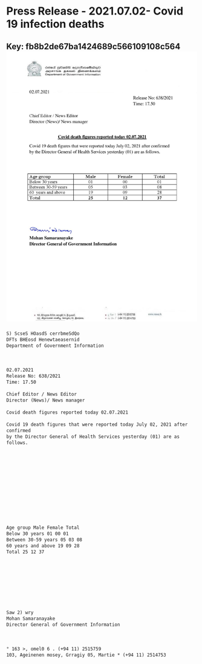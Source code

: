 # Press Release - 2021.07.02- Covid 19 infection deaths 
Key: fb8b2de67ba1424689c566109108c564 
![img](img/fb8b2de67ba1424689c566109108c564.jpg)
---
```
S) ScseS HOasdS cerrbmeSdQo
DFTs BHEosd Henewtaeasernid
Department of Government Information

 

02.07.2021
Release No: 638/2021
Time: 17.50

Chief Editor / News Editor
Director (News)/ News manager

Covid death figures reported today 02.07.2021

Covid 19 death figures that were reported today July 02, 2021 after confirmed
by the Director General of Health Services yesterday (01) are as follows.

 

 

 

 

 

 

Age group Male Female Total
Below 30 years 01 00 01
Between 30-59 years 05 03 08
60 years and above 19 09 28
Total 25 12 37

 

 

 

 

Saw 2) wry
Mohan Samaranayake
Director General of Government Information

 

° 163 >, omel0 6 . (+94 11) 2515759
103, Ageinenen mosey, Grragiy 05, Martie * (+94 11) 2514753

 

```
